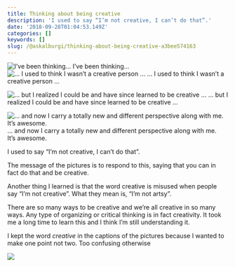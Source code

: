 ```yaml
---
title: Thinking about being creative
description: 'I used to say “I’m not creative, I can’t do that”.'
date: '2018-09-28T01:04:53.149Z'
categories: []
keywords: []
slug: /@askalburgi/thinking-about-being-creative-a3bee574163
---
```


![I’ve been thinking…](https://cdn-images-1.medium.com/max/1200/1*kdpV_vShTaIrDnKD_xNE2g.jpeg)
I’ve been thinking…![… I used to think I wasn’t a creative person …](https://cdn-images-1.medium.com/max/1200/1*do9a8K020-jMEQ9VM2xgCA.jpeg)
… I used to think I wasn’t a creative person …

![… but I realized I could be and have since learned to be creative …](https://cdn-images-1.medium.com/max/800/1*YuVjGLbisPvlcaud9vUkBQ.jpeg)
… but I realized I could be and have since learned to be creative …

![… and now I carry a totally new and different perspective along with me. It’s awesome.](https://cdn-images-1.medium.com/max/1200/1*Q1JacYr8a1hOz8huVvlFiA.jpeg)
… and now I carry a totally new and different perspective along with me. It’s awesome.

I used to say “I’m not creative, I can’t do that”.

The message of the pictures is to respond to this, saying that you can in fact do that and be creative.

Another thing I learned is that the word creative is misused when people say “I’m not creative”. What they mean is, “I’m not artsy”.

There are so many ways to be creative and we’re all creative in so many ways. Any type of organizing or critical thinking is in fact creativity. It took me a long time to learn this and I think I’m still understanding it.

I kept the word _creative_ in the captions of the pictures because I wanted to make one point not two. Too confusing otherwise

![](https://cdn-images-1.medium.com/max/800/1*OoTeOBZ4tF09RWuXkXNihA.jpeg)